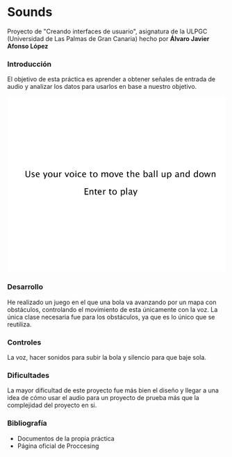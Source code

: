 # Sounds
Proyecto de "Creando interfaces de usuario", asignatura de la ULPGC (Universidad de Las Palmas de Gran Canaria) hecho por **Álvaro Javier Afonso López**

### Introducción
El objetivo de esta práctica es aprender a obtener señales de entrada de audio y analizar los datos para usarlos en base a nuestro objetivo.

![Gif de una prueba del proyecto](https://github.com/AlvaroAfonso/Sounds/blob/main/export.gif)

### Desarrollo
He realizado un juego en el que una bola va avanzando por un mapa con obstáculos, controlando el movimiento de esta únicamente con la voz. La única clase necesaria fue para los obstáculos, ya que es lo único que se reutiliza.

### Controles
La voz, hacer sonidos para subir la bola y silencio para que baje sola.

### Dificultades
La mayor dificultad de este proyecto fue más bien el diseño y llegar a una idea de cómo usar el audio para un proyecto de prueba más que la complejidad del proyecto en si.

### Bibliografía
* Documentos de la propia práctica
* Página oficial de Proccesing
